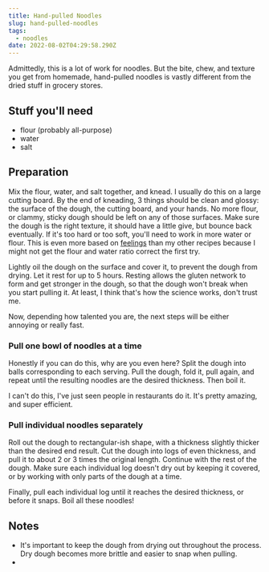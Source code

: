 ```yaml
---
title: Hand-pulled Noodles
slug: hand-pulled-noodles
tags:
  - noodles
date: 2022-08-02T04:29:58.290Z
---
```

Admittedly, this is a lot of work for noodles. But the bite, chew, and texture you get from homemade, hand-pulled noodles is vastly different from the dried stuff in grocery stores.

## Stuff you'll need

- flour (probably all-purpose)
- water
- salt

## Preparation

Mix the flour, water, and salt together, and knead. I usually do this on a large cutting board. By the end of kneading, 3 things should be clean and glossy: the surface of the dough, the cutting board, and your hands. No more flour, or clammy, sticky dough should be left on any of those surfaces. Make sure the dough is the right texture, it should have a little give, but bounce back eventually. If it's too hard or too soft, you'll need to work in more water or flour. This is even more based on [feelings](/principles/cooking-with-feelings) than my other recipes because I might not get the flour and water ratio correct the first try.

Lightly oil the dough on the surface and cover it, to prevent the dough from drying. Let it rest for up to 5 hours. Resting allows the gluten network to form and get stronger in the dough, so that the dough won't break when you start pulling it. At least, I think that's how the science works, don't trust me. 

Now, depending how talented you are, the next steps will be either annoying or really fast.

### Pull one bowl of noodles at a time

Honestly if you can do this, why are you even here? Split the dough into balls corresponding to each serving. Pull the dough, fold it, pull again, and repeat until the resulting noodles are the desired thickness. Then boil it.

I can't do this, I've just seen people in restaurants do it. It's pretty amazing, and super efficient.

### Pull individual noodles separately

Roll out the dough to rectangular-ish shape, with a thickness slightly thicker than the desired end result. Cut the dough into logs of even thickness, and pull it to about 2 or 3 times the original length. Continue with the rest of the dough. Make sure each individual log doesn't dry out by keeping it covered, or by working with only parts of the dough at a time.

Finally, pull each individual log until it reaches the desired thickness, or before it snaps. Boil all these noodles!

## Notes

- It's important to keep the dough from drying out throughout the process. Dry dough becomes more brittle and easier to snap when pulling.
- 
